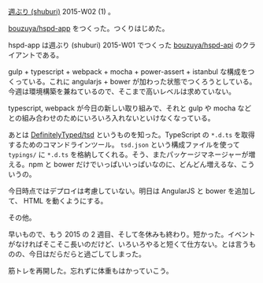 [週ぶり (shuburi)][shuburi] 2015-W02 (1) 。

[bouzuya/hspd-app][] をつくった。つくりはじめた。

hspd-app は週ぶり (shuburi) 2015-W01 でつくった [bouzuya/hspd-api][] のクライアントである。

gulp + typescript + webpack + mocha + power-assert + istanbul な構成をつくっている。これに angularjs + bower が加わった状態でつくろうとしている。今週は環境構築を兼ねているので、そこまで高いレベルは求めていない。

typescript, webpack が今日の新しい取り組みで、それと gulp や mocha などとの組み合わせのためにいろいろ入れないといけなくなっている。

あとは [DefinitelyTyped/tsd][] というものを知った。TypeScript の `*.d.ts` を取得するためのコマンドラインツール。 `tsd.json` という構成ファイルを使って `typings/` に `*.d.ts` を格納してくれる。そう、またパッケージマネージャーが増える。npm と bower だけでいっぱいいっぱいなのに、どんどん増えるな、こういうの。

今日時点ではデプロイは考慮していない。明日は AngularJS と bower を追加して、 HTML を動くようにする。

その他。

早いもので、もう 2015 の 2 週目、そして冬休みも終わり。短かった。イベントがなければそこそこ長いのだけど、いろいろやると短くて仕方ない。とは言うものの、今日はだらだらと過ごしてしまった。

筋トレを再開した。忘れずに体重もはかっていこう。

[shuburi]: http://shuburi.org
[bouzuya/hspd-api]: https://github.com/bouzuya/hspd-api
[bouzuya/hspd-app]: https://github.com/bouzuya/hspd-app
[DefinitelyTyped/tsd]: https://github.com/DefinitelyTyped/tsd

